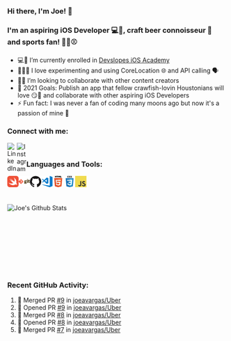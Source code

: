 ### Hi there, I'm Joe! 👋


### I'm an aspiring iOS Developer 💻📲, craft beer connoisseur 🍺 and sports fan! 🏀🏈⚾️

- 💻📲 I’m currently enrolled in [Devslopes iOS Academy][Devslopes iOS Academy] 
- 👨🏻‍💻 I love experimenting and using CoreLocation 🌐 and API calling 🗣
- 👊🏼 I’m looking to collaborate with other content creators
- 🏁 2021 Goals: Publish an app that fellow crawfish-lovin Houstonians will love 😏🦞 and collaborate with other aspiring iOS Developers
- ⚡ Fun fact: I was never a fan of coding many moons ago but now it's a passion of mine 💙

### Connect with me:

[<img align="left" alt="LinkedIn" width="22px" src="https://cdn.jsdelivr.net/npm/simple-icons@v3/icons/linkedin.svg" />][linkedin]
[<img align="left" alt="Instagram" width="22px" src="https://cdn.jsdelivr.net/npm/simple-icons@v3/icons/instagram.svg" />][instagram]

<br />

### Languages and Tools:

<img align="left" alt="Swift" width="26px" src="https://raw.githubusercontent.com/github/explore/78df643247d429f6cc873026c0622819ad797942/topics/swift/swift.png" />
<img align="left" alt="Git" width="26px" src="https://raw.githubusercontent.com/github/explore/80688e429a7d4ef2fca1e82350fe8e3517d3494d/topics/git/git.png" />
<img align="left" alt="GitHub" width="26px" src="https://raw.githubusercontent.com/github/explore/78df643247d429f6cc873026c0622819ad797942/topics/github/github.png" />
<img align="left" alt="Visual Studio Code" width="26px" src="https://raw.githubusercontent.com/github/explore/80688e429a7d4ef2fca1e82350fe8e3517d3494d/topics/visual-studio-code/visual-studio-code.png" />
<img align="left" alt="HTML5" width="26px" src="https://raw.githubusercontent.com/github/explore/80688e429a7d4ef2fca1e82350fe8e3517d3494d/topics/html/html.png" />
<img align="left" alt="CSS3" width="26px" src="https://raw.githubusercontent.com/github/explore/80688e429a7d4ef2fca1e82350fe8e3517d3494d/topics/css/css.png" />
<img align="left" alt="JavaScript" width="26px" src="https://raw.githubusercontent.com/github/explore/80688e429a7d4ef2fca1e82350fe8e3517d3494d/topics/javascript/javascript.png" />

<br /><br /><br />

  <img align="left" alt="Joe's Github Stats" src="https://github-stats.joeavargas.vercel.app/api?username=joeavargas&show_icons=true&hide_border=true" />
  
<br /><br /><br /><br /><br /><br /><br /><br /><br />

### Recent GitHub Activity:
<!--START_SECTION:activity-->
1. 🎉 Merged PR [#9](https://github.com/joeavargas/Uber/pull/9) in [joeavargas/Uber](https://github.com/joeavargas/Uber)
2. 💪 Opened PR [#9](https://github.com/joeavargas/Uber/pull/9) in [joeavargas/Uber](https://github.com/joeavargas/Uber)
3. 🎉 Merged PR [#8](https://github.com/joeavargas/Uber/pull/8) in [joeavargas/Uber](https://github.com/joeavargas/Uber)
4. 💪 Opened PR [#8](https://github.com/joeavargas/Uber/pull/8) in [joeavargas/Uber](https://github.com/joeavargas/Uber)
5. 🎉 Merged PR [#7](https://github.com/joeavargas/Uber/pull/7) in [joeavargas/Uber](https://github.com/joeavargas/Uber)
<!--END_SECTION:activity-->

[Devslopes iOS Academy]: [https://devslopes.com/]
[Uber]: [https://github.com/joeavargas/Uber]
[website]: https://joevargas.io
[twitter]: https://twitter.com/joeavargas
[instagram]: https://instagram.com/jvargas84
[linkedin]: https://www.linkedin.com/in/joeavargas/


